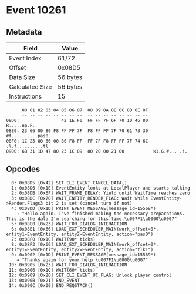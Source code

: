 # Event 10261

## Metadata

| Field           | Value    |
|-----------------|----------|
| Event Index     | 61/72    |
| Offset          | 0x08D5   |
| Data Size       | 56 bytes |
| Calculated Size | 56 bytes |
| Instructions    | 15       |

```
      00 01 02 03 04 05 06 07  08 09 0A 0B 0C 0D 0E 0F
      -- -- -- -- -- -- -- --  -- -- -- -- -- -- -- --
08D0:                42 1E F0  FF FF 7F 6F 70 1D 46 80       B.....op.F.
08E0: 23 66 00 80 F8 FF FF 7F  F8 FF FF 7F 70 61 73 30  #f..........pas0
08F0: 1C 25 80 66 00 80 F8 FF  FF 7F F8 FF FF 7F 74 6C  .%.f..........tl
0900: 6B 31 1D 47 80 23 1C 09  80 20 00 21 00           k1.G.#... .!.   
```

## Opcodes

```
  0: 0x08D5 [0x42] SET_CLI_EVENT_CANCEL_DATA()
  1: 0x08D6 [0x1E] EventEntity looks at LocalPlayer and starts talking
  2: 0x08DB [0x6F] WAIT_FRAME_DELAY: Yield until WaitTime reaches zero
  3: 0x08DC [0x70] WAIT_ENTITY_RENDER_FLAG: Wait while EventEntity->Render.Flags3 bit 2 is set (cancel turn if not)
  4: 0x08DD [0x1D] PRINT_EVENT_MESSAGE(message_id=15568*)
    → "Hello again. I've finished making the necessary preparations. This is the data I'm searching for this time.\u007F1\u0000\u0007"
  5: 0x08E0 [0x23] WAIT_FOR_DIALOG_INTERACTION
  6: 0x08E1 [0x66] LOAD_EXT_SCHEDULER_MAIN(work_offset=0*, entity1=EventEntity, entity2=EventEntity, action="pas0")
  7: 0x08F0 [0x1C] WAIT(90* ticks)
  8: 0x08F3 [0x66] LOAD_EXT_SCHEDULER_MAIN(work_offset=0*, entity1=EventEntity, entity2=EventEntity, action="tlk1")
  9: 0x0902 [0x1D] PRINT_EVENT_MESSAGE(message_id=15569*)
    → "Thanks again for your help.\u007F1\u0000\u0007"
 10: 0x0905 [0x23] WAIT_FOR_DIALOG_INTERACTION
 11: 0x0906 [0x1C] WAIT(60* ticks)
 12: 0x0909 [0x20] SET_CLI_EVENT_UC_FLAG: Unlock player control
 13: 0x090B [0x21] END_EVENT
 14: 0x090C [0x00] END_REQSTACK()
```
